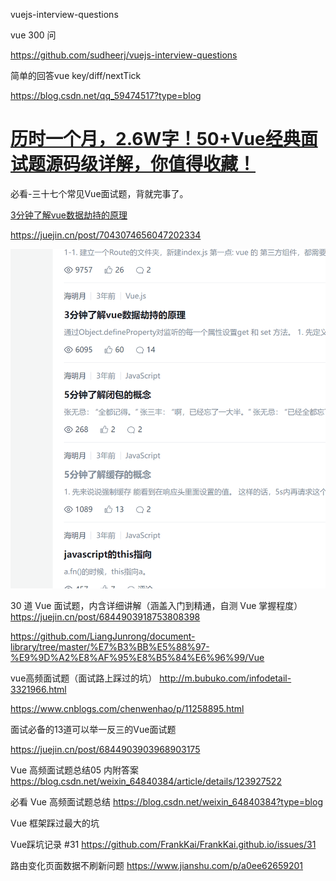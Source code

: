 vuejs-interview-questions

vue 300 问

https://github.com/sudheerj/vuejs-interview-questions

简单的回答vue key/diff/nextTick

https://blog.csdn.net/qq_59474517?type=blog

# [历时一个月，2.6W字！50+Vue经典面试题源码级详解，你值得收藏！](https://juejin.cn/post/7097067108663558151)


必看-三十七个常见Vue面试题，背就完事了。

[3分钟了解vue数据劫持的原理](https://juejin.cn/post/6844903833995313165)

https://juejin.cn/post/7043074656047202334

![image-20220813180832693](img/image-20220813180832693.png)


30 道 Vue 面试题，内含详细讲解（涵盖入门到精通，自测 Vue 掌握程度）
https://juejin.cn/post/6844903918753808398

https://github.com/LiangJunrong/document-library/tree/master/%E7%B3%BB%E5%88%97-%E9%9D%A2%E8%AF%95%E8%B5%84%E6%96%99/Vue

vue高频面试题（面试路上踩过的坑）
http://m.bubuko.com/infodetail-3321966.html

https://www.cnblogs.com/chenwenhao/p/11258895.html

面试必备的13道可以举一反三的Vue面试题

https://juejin.cn/post/6844903903968903175

Vue 高频面试题总结05 内附答案
https://blog.csdn.net/weixin_64840384/article/details/123927522

必看
Vue 高频面试题总结
https://blog.csdn.net/weixin_64840384?type=blog

 Vue 框架踩过最大的坑

Vue踩坑记录 #31
 https://github.com/FrankKai/FrankKai.github.io/issues/31

路由变化页面数据不刷新问题
 https://www.jianshu.com/p/a0ee62659201